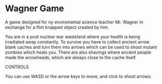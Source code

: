 # Wagner Game

A game designed for ny enviromental science teacher Mr. Wagner in exchange for a flint knapped object created by him.

You are in a post nuclear war wasteland where your health is being irradiated away constantly. To survive you have to collect ancient arrow blank caches and turn them into arrows which can be used to shoot mutant zombies which heals you. There are also shavings where ancient people made the arrowheads, which are always close to the cache itself.

CONTROLS

You can use WASD or the arrow keys to move, and click to shoot arrows.
